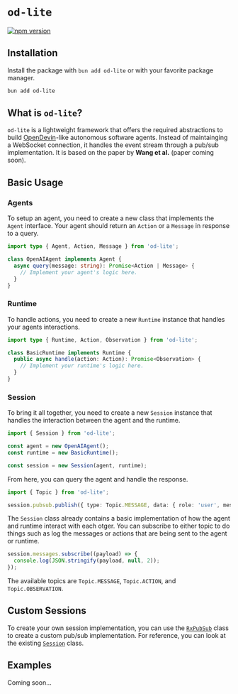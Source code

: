 # `od-lite`

[![npm version](https://badge.fury.io/js/od-lite.svg)](https://badge.fury.io/js/od-lite)

## Installation

Install the package with `bun add od-lite` or with your favorite package manager.

```sh
bun add od-lite
```

## What is `od-lite`?

`od-lite` is a lightweight framework that offers the required abstractions to build [OpenDevin](https://github.com/OpenDevin/OpenDevin)-like autonomous software agents. Instead of maintainging a WebSocket connection, it handles the event stream through a pub/sub implementation. It is based on the paper by **Wang et al.** (paper coming soon).

## Basic Usage

### Agents

To setup an agent, you need to create a new class that implements the `Agent` interface. Your agent should return an `Action` or a `Message` in response to a query.

```ts
import type { Agent, Action, Message } from 'od-lite';

class OpenAIAgent implements Agent {
  async query(message: string): Promise<Action | Message> {
    // Implement your agent's logic here.
  }
}
```

### Runtime

To handle actions, you need to create a new `Runtime` instance that handles your agents interactions.

```ts
import type { Runtime, Action, Observation } from 'od-lite';

class BasicRuntime implements Runtime {
  public async handle(action: Action): Promise<Observation> {
    // Implement your runtime's logic here.
  }
}
```

### Session

To bring it all together, you need to create a new `Session` instance that handles the interaction between the agent and the runtime.

```ts
import { Session } from 'od-lite';

const agent = new OpenAIAgent();
const runtime = new BasicRuntime();

const session = new Session(agent, runtime);
```

From here, you can query the agent and handle the response.

```ts
import { Topic } from 'od-lite';

session.pubsub.publish({ type: Topic.MESSAGE, data: { role: 'user', message: 'Please run ls in the terminal' } });
```

The `Session` class already contains a basic implementation of how the agent and runtime interact with each otger. You can subscribe to either topic to do things such as log the messages or actions that are being sent to the agent or runtime.

```ts
session.messages.subscribe((payload) => {
  console.log(JSON.stringify(payload, null, 2));
});
```

The available topics are `Topic.MESSAGE`, `Topic.ACTION`, and `Topic.OBSERVATION`.

## Custom Sessions

To create your own session implementation, you can use the [`RxPubSub`](./src/core/utils/rx-pub-sub.ts) class to create a custom pub/sub implementation. For reference, you can look at the existing [`Session`](./src/core/session.ts) class.

## Examples

Coming soon...
